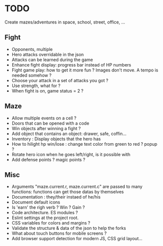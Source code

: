 # TODO

Create mazes/adventures in space, school, street, office, ...

## Fight

- Opponents, multiple
- Hero attacks overridable in the json
- Attacks can be learned during the game
- Enhance fight display: progress bar instead of HP numbers
- Fight game play: how to get it more fun ? Images don't move. A tempo is needed somehow ?
- Choose your attack in a set of attacks you got ?
- Use strength, what for ?
- When fight is on, game status = 2 ?

## Maze

- Allow multiple events on a cell ?
- Doors that can be opened with a code
- Win objects after winning a fight ?
- Add object that contains an object: drawer, safe, coffin...
- Inventory : Display objects that the hero has
- How to hilight hp win/lose : change text color from green to red ? popup ?
- Rotate hero icon when he goes left/right, is it possible with 
- Add defense points ? magic points ?

## Misc

- Arguments "maze.current.r, maze.current.c" are passed to many functions: functions can get those datas by themselves
- Documentation : they/their instaed of he/his
- Document default icons
- Is 'earn' the righ verb ? Win ? Gain ?
- Code architecture. ES modules ?
- Eslint settings at the project root.
- CSS variables for colors and margins ?
- Validate the structure & data of the json to help the forks
- What about touch buttons for mobile screens ?
- Add browser support detection for modern JS, CSS grid layout...